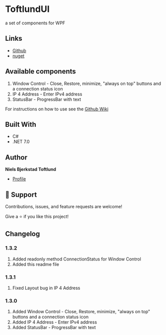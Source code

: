 ﻿# ToftlundUI
a set of components for WPF

## Links
- [Github](https://github.com/NielsToftlund/ToftlundUI)
- [nuget](https://www.nuget.org/packages/NielsToftlund.ToftlundUI)

## Available components
1. Window Control - Close, Restore, minimize, "always on top" buttons and a connection status icon
2. IP 4 Address - Enter IPv4 address 
3. StatusBar - ProgressBar with text

For instructions on how to use see the [Github Wiki](https://github.com/NielsToftlund/ToftlundUI/wiki)

## Built With
- C#
- .NET 7.0

## Author
**Niels Bjerkstad Toftlund**

- [Profile](https://github.com/NielsToftlund)


## 🤝 Support

Contributions, issues, and feature requests are welcome!

Give a ⭐️ if you like this project!

## Changelog

### 1.3.2
1. Added readonly method ConnectionStatus for Window Control
2. Added this readme file

### 1.3.1
1. Fixed Layout bug in IP 4 Address

### 1.3.0
1. Added Window Control - Close, Restore, minimize, "always on top" buttons and a connection status icon
2. Added IP 4 Address - Enter IPv4 address 
3. Added StatusBar - ProgressBar with text
